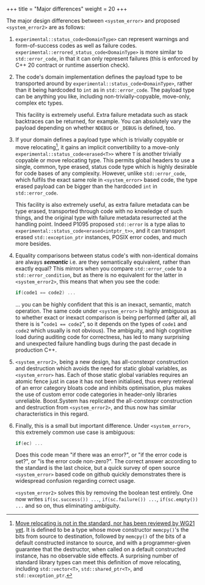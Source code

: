 +++
title = "Major differences"
weight = 20
+++

The major design differences between `<system_error>` and proposed `<system_error2>` are
as follows:

1. `experimental::status_code<DomainType>` can represent warnings
and form-of-success codes as well as failure codes. `experimental::errored_status_code<DomainType>`
is more similar to `std::error_code`, in that it can only represent failures
(this is enforced by C++ 20 contract or runtime assertion check).

2. The code's domain implementation defines the payload type to be transported around by
`experimental::status_code<DomainType>`, rather than it being
hardcoded to `int` as in `std::error_code`. The payload type can be anything
you like, including non-trivially-copyable, move-only, complex etc types.

    This facility is extremely useful. Extra failure metadata such as stack
backtraces can be returned, for example. You can absolutely vary the payload
depending on whether `NDEBUG` or `_DEBUG` is defined, too.

3. If your domain defines a payload type which is trivially copyable or
move relocating[^1], it gains an implicit convertibility to a move-only
`experimental::status_code<erased<T>>` where `T` is another
trivially copyable or move relocating type. This permits global headers
to use a single, common, type erased, status code type which is highly
desirable for code bases of any complexity. However, unlike `std::error_code`,
which fulfils the exact same role in `<system_error>` based code, the type
erased payload can be bigger than the hardcoded `int` in `std::error_code`.

    This facility is also extremely useful, as extra failure metadata can be
type erased, transported through code with no knowledge of such things,
and the original type with failure metadata resurrected at the handling point.
Indeed P1095 proposed `std::error` is a type alias to
`experimental::status_code<erased<intptr_t>>`, and it can transport erased
`std::exception_ptr` instances, POSIX error codes, and much more besides.

4. Equality comparisons between status code's with non-identical domains are
always <b><em>semantic</em></b> i.e. are they semantically equivalent, rather than exactly
equal? This mirrors when you compare `std::error_code` to a `std::error_condition`,
but as there is no equivalent for the latter in `<system_error2>`, this means
that when you see the code:

    ```c++
    if(code1 == code2) ...
    ```
    
    ... you can be highly confident that this is an inexact, semantic, match operation.
The same code under `<system_error>` is highly ambiguous as to whether exact
or inexact comparison is being performed (after all, all there is is "`code1 == code2`",
so it depends on the types of `code1` and `code2` which usually is not obvious).
The ambiguity, and high cognitive load during auditing code for correctness, has
led to many surprising and unexpected failure handling bugs during the past
decade in production C++.

5. `<system_error2>`, being a new design, has all-constexpr construction and
destruction which avoids the need for static global variables, as `<system_error>`
has. Each of those static global variables requires an atomic fence just in
case it has not been initialised, thus every retrieval of an error category bloats
code and inhibits optimisation, plus makes the use of custom error code categories
in header-only libraries unreliable. Boost.System has replicated the all-constexpr
construction and destruction from `<system_error2>`, and thus now has similar
characteristics in this regard.

6. Finally, this is a small but important difference. Under `<system_error>`,
this extremely common use case is ambiguous:

    ```c++
    if(ec) ...
    ```
    
    Does this code mean "if there was an error?", or "if the error code is set?",
or "is the error code non-zero?". The correct answer according to the standard is the last choice, but
a quick survey of open source `<system_error>` based code on github quickly
demonstrates there is widespread confusion regarding correct usage.

    `<system_error2>` solves this by removing the boolean test entirely. One
now writes `if(sc.success()) ...`, `if(sc.failure()) ...`, `if(sc.empty()) ...`
and so on, thus eliminating ambiguity.


[^1]: [Move relocating is not in the standard, nor has been reviewed by WG21 yet](http://wg21.link/P1029). It is defined to be a type whose move constructor `memcpy()`'s the bits from source to destination, followed by `memcpy()` of the bits of a default constructed instance to source, and with a programmer-given guarantee that the destructor, when called on a default constructed instance, has no observable side effects. A surprising number of standard library types can meet this definition of move relocating, including `std::vector<T>`, `std::shared_ptr<T>`, and `std::exception_ptr`.